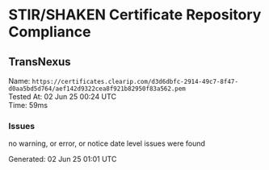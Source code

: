 # STIR/SHAKEN Certificate Repository Compliance

## TransNexus

Name: `https://certificates.clearip.com/d3d6dbfc-2914-49c7-8f47-d0aa5bd5d764/aef142d9322cea8f921b82950f83a562.pem`\
Tested At: 02 Jun 25 00:24 UTC\
Time: 59ms

### Issues

no warning, or error, or notice date level issues were found

Generated: 02 Jun 25 01:01 UTC